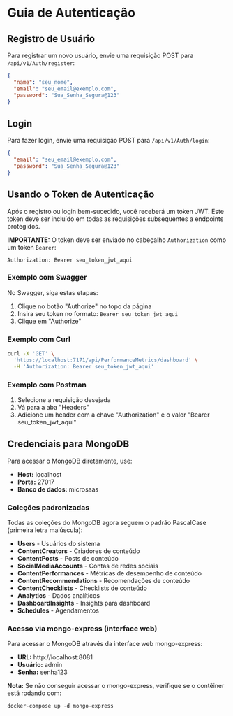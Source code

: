 # Guia de Autenticação

## Registro de Usuário

Para registrar um novo usuário, envie uma requisição POST para `/api/v1/Auth/register`:

```json
{
  "name": "seu_nome",
  "email": "seu_email@exemplo.com",
  "password": "Sua_Senha_Segura@123"
}
```

## Login

Para fazer login, envie uma requisição POST para `/api/v1/Auth/login`:

```json
{
  "email": "seu_email@exemplo.com",
  "password": "Sua_Senha_Segura@123"
}
```

## Usando o Token de Autenticação

Após o registro ou login bem-sucedido, você receberá um token JWT. Este token deve ser incluído em todas as requisições subsequentes a endpoints protegidos.

**IMPORTANTE:** O token deve ser enviado no cabeçalho `Authorization` como um token `Bearer`:

```
Authorization: Bearer seu_token_jwt_aqui
```

### Exemplo com Swagger

No Swagger, siga estas etapas:

1. Clique no botão "Authorize" no topo da página
2. Insira seu token no formato: `Bearer seu_token_jwt_aqui`
3. Clique em "Authorize"

### Exemplo com Curl

```bash
curl -X 'GET' \
  'https://localhost:7171/api/PerformanceMetrics/dashboard' \
  -H 'Authorization: Bearer seu_token_jwt_aqui'
```

### Exemplo com Postman

1. Selecione a requisição desejada
2. Vá para a aba "Headers"
3. Adicione um header com a chave "Authorization" e o valor "Bearer seu_token_jwt_aqui"

## Credenciais para MongoDB

Para acessar o MongoDB diretamente, use:

- **Host:** localhost
- **Porta:** 27017
- **Banco de dados:** microsaas

### Coleções padronizadas

Todas as coleções do MongoDB agora seguem o padrão PascalCase (primeira letra maiúscula):

- **Users** - Usuários do sistema
- **ContentCreators** - Criadores de conteúdo
- **ContentPosts** - Posts de conteúdo
- **SocialMediaAccounts** - Contas de redes sociais
- **ContentPerformances** - Métricas de desempenho de conteúdo
- **ContentRecommendations** - Recomendações de conteúdo
- **ContentChecklists** - Checklists de conteúdo
- **Analytics** - Dados analíticos
- **DashboardInsights** - Insights para dashboard
- **Schedules** - Agendamentos

### Acesso via mongo-express (interface web)

Para acessar o MongoDB através da interface web mongo-express:

- **URL:** http://localhost:8081
- **Usuário:** admin 
- **Senha:** senha123

**Nota:** Se não conseguir acessar o mongo-express, verifique se o contêiner está rodando com:
```
docker-compose up -d mongo-express
``` 